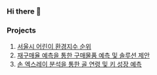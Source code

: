 ### Hi there 👋


### Projects
1. [서울시 어린이 환경지수 순위](https://github.com/ranyjoon/Project1)
2. [재구매율 예측을 통한 구매물품 예측 및 솔루션 제안](https://github.com/ranyjoon/Project2)
3. [손 엑스레이 분석을 통한 골 연령 및 키 성장 예측](https://github.com/ranyjoon/Project3)



<!--
**ranyjoon/ranyjoon** is a ✨ _special_ ✨ repository because its `README.md` (this file) appears on your GitHub profile.

Here are some ideas to get you started:

- 🔭 I’m currently working on ...
- 🌱 I’m currently learning ...
- 👯 I’m looking to collaborate on ...
- 🤔 I’m looking for help with ...
- 💬 Ask me about ...
- 📫 How to reach me: ...
- 😄 Pronouns: ...
- ⚡ Fun fact: ...
-->
